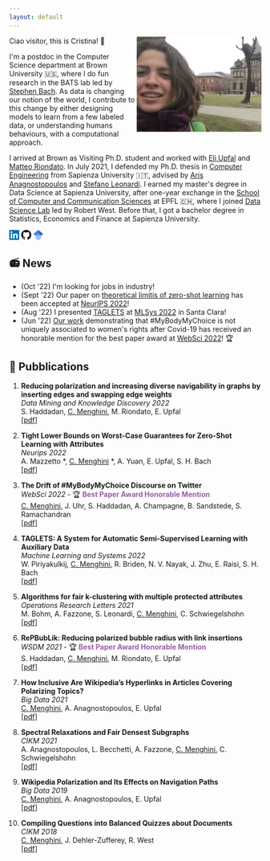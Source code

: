 ```yaml
---
layout: default
---
```


Ciao visitor, this is Cristina! 👋
<img align='right' src="/images/photo_website.png" width="250">

I'm a postdoc in the Computer Science department at Brown University 🇺🇸, where I do fun research in the BATS lab led by [Stephen Bach](https://cs.brown.edu/people/sbach/). 
As data is changing our notion of the world, 
I contribute to this change by either designing models to learn from a few labeled data, or understanding humans behaviours, with a computational approach.  

I arrived at Brown as Visiting Ph.D. student and worked with [Eli Upfal](https://cs.brown.edu/people/eupfal/) and [Matteo Riondato](https://matteo.rionda.to/). In July 2021, I defended my Ph.D. thesis in [Computer Engineering](https://corsidilaurea.uniroma1.it/en/corso/2021/30430/home) from Sapienza University 🇮🇹, advised by [Aris Anagnostopoulos](http://aris.me/) and [Stefano Leonardi](https://sites.google.com/a/uniroma1.it/stefanoleonardi-eng/home).
I earned my master's degree in Data Science at Sapienza University, after one-year exchange in the [School of Computer and Communication Sciences](https://www.epfl.ch/schools/ic/) at EPFL 🇨🇭, where I joined [Data Science Lab](https://dlab.epfl.ch/) led by Robert West.
Before that, I got a bachelor degree in Statistics, Economics and Finance at Sapienza University.

<a href="https://www.linkedin.com/in/cristina-menghini-patk/" style="text-decoration:none">
  <img src="/images/LinkedIn_logo_initials.png" width="20">
</a>
<a href="https://github.com/CriMenghini" style="text-decoration:none">
  <img src="/images/GitHub-Mark-32px.png" width="20">
</a>
<a href="https://scholar.google.it/citations?user=TDk55OQAAAAJ&hl=it" style="text-decoration:none">
  <img src="/images/scholar_2.png" width="20">
</a>


## 📻 News 

* (Oct '22) I'm looking for jobs in industry!
* (Sept '22) Our paper on [theoretical limitis of zero-shot learning](https://arxiv.org/pdf/2205.13068.pdf) has been accepted at [NeurIPS 2022](https://nips.cc/)!
* (Aug '22) I presented [TAGLETS](https://github.com/BatsResearch/taglets) at [MLSys 2022](https://mlsys.org/Conferences/2022/Dates) in Santa Clara!
* (Jun '22) [Our work](https://arxiv.org/pdf/2205.04898.pdf) demonstrating that #MyBodyMyChoice is not uniquely associated to women's rights after Covid-19 has received an honorable mention for the best paper award at [WebSci 2022](https://websci22.webscience.org/)! 🏆

## 📝 Pubblications


1. **Reducing polarization and increasing diverse navigability in graphs by inserting edges and swapping edge weights**  
_Data Mining and Knowledge Discovery 2022_      
S. Haddadan, <u>C. Menghini</u>, M. Riondato, E. Upfal  
[[pdf](https://matteo.rionda.to/papers/HaddadanEtAl-RePBubLik-DMKD.pdf)]

2.  **Tight Lower Bounds on Worst-Case Guarantees for Zero-Shot Learning with Attributes**  
_Neurips 2022_  
A. Mazzetto *, <u>C. Menghini</u> *, A. Yuan, E. Upfal, S. H. Bach  
[[pdf](https://arxiv.org/pdf/2205.13068.pdf)]


3. **The Drift of #MyBodyMyChoice Discourse on Twitter**  
_WebSci 2022_ - 🏆 <span style="color:rgba(109, 16, 130, 0.677)">**Best Paper Award Honorable Mention**</span>  
<u>C. Menghini</u>, J. Uhr, S. Haddadan, A. Champagne, B. Sandstede, S. Ramachandran  
[[pdf](https://arxiv.org/pdf/2205.04898.pdf)]  


4. **TAGLETS: A System for Automatic Semi-Supervised Learning with Auxiliary Data**  
_Machine Learning and Systems 2022_  
W. Piriyakulkij, <u>C. Menghini</u>, R. Briden, N. V. Nayak, J. Zhu, E. Raisi, S. H. Bach  
[[pdf](https://proceedings.mlsys.org/paper/2022/file/c0e190d8267e36708f955d7ab048990d-Paper.pdf)]  

5. **Algorithms for fair k-clustering with multiple protected attributes**  
_Operations Research Letters 2021_  
M. Bohm, A. Fazzone, S. Leonardi,  <u>C. Menghini</u>, C. Schwiegelshohn  
[[pdf](https://www.sciencedirect.com/science/article/abs/pii/S0167637721001309)]  


6. **RePBubLik: Reducing polarized bubble radius with link insertions**  
_WSDM 2021_ - 🏆 <span style="color:rgba(109, 16, 130, 0.677)">**Best Paper Award Honorable Mention**</span>  
S. Haddadan, <u>C. Menghini</u>, M. Riondato, E. Upfal  
[[pdf](https://dl.acm.org/doi/pdf/10.1145/3437963.3441825)]  


7. **How Inclusive Are Wikipedia’s Hyperlinks in Articles Covering Polarizing Topics?**  
_Big Data 2021_  
<u>C. Menghini</u>, A. Anagnostopoulos, E. Upfal  
[[pdf](https://arxiv.org/pdf/2007.08197.pdf)]   


8. **Spectral Relaxations and Fair Densest Subgraphs**  
_CIKM 2021_  
A. Anagnostopoulos, L. Becchetti, A. Fazzone, <u>C. Menghini</u>, C. Schwiegelshohn  
[[pdf](https://dl.acm.org/doi/abs/10.1145/3340531.3412036)]  


9. **Wikipedia Polarization and Its Effects on Navigation Paths**  
_Big Data 2019_  
<u>C. Menghini</u>, A. Anagnostopoulos, E. Upfal  
[[pdf](https://par.nsf.gov/servlets/purl/10183276)]  


10. **Compiling Questions into Balanced Quizzes about Documents**  
_CIKM 2018_  
<u>C. Menghini</u>, J. Dehler-Zufferey, R. West  
[[pdf](https://dlab.epfl.ch/people/west/pub/Menghini-Dehler-West_CIKM-18.pdf)]
